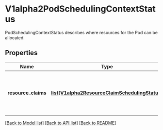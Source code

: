 # V1alpha2PodSchedulingContextStatus

PodSchedulingContextStatus describes where resources for the Pod can be allocated.
## Properties
Name | Type | Description | Notes
------------ | ------------- | ------------- | -------------
**resource_claims** | [**list[V1alpha2ResourceClaimSchedulingStatus]**](V1alpha2ResourceClaimSchedulingStatus.md) | ResourceClaims describes resource availability for each pod.spec.resourceClaim entry where the corresponding ResourceClaim uses \&quot;WaitForFirstConsumer\&quot; allocation mode. | [optional] 

[[Back to Model list]](../README.md#documentation-for-models) [[Back to API list]](../README.md#documentation-for-api-endpoints) [[Back to README]](../README.md)


